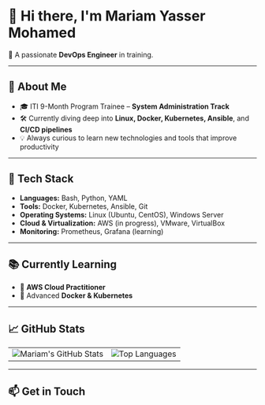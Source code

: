 # 👋 Hi there, I'm Mariam Yasser Mohamed

🎯 A passionate **DevOps Engineer** in training.

---

## 🚀 About Me

- 🎓 ITI 9-Month Program Trainee – **System Administration Track**
- 🛠️ Currently diving deep into **Linux, Docker, Kubernetes, Ansible**, and **CI/CD pipelines**
- 💡 Always curious to learn new technologies and tools that improve productivity

---

## 🧰 Tech Stack

- **Languages:** Bash, Python, YAML  
- **Tools:** Docker, Kubernetes, Ansible, Git  
- **Operating Systems:** Linux (Ubuntu, CentOS), Windows Server  
- **Cloud & Virtualization:** AWS (in progress), VMware, VirtualBox  
- **Monitoring:** Prometheus, Grafana (learning)

---

## 📚 Currently Learning

- 🧠 **AWS Cloud Practitioner**  
- 🐳 Advanced **Docker & Kubernetes**

---

## 📈 GitHub Stats

<table>
  <tr>
    <td>
      <img src="https://github-readme-stats.vercel.app/api?username=mariam0o0&show_icons=true&theme=tokyonight" alt="Mariam's GitHub Stats" />
    </td>
    <td>
      <img src="https://github-readme-stats.vercel.app/api/top-langs/?username=mariam0o0&layout=compact&theme=tokyonight" alt="Top Languages" />
    </td>
  </tr>
</table>

---

## 📫 Get in Touch
 

